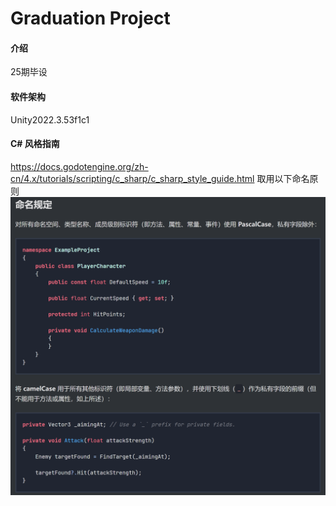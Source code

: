 # Graduation Project

#### 介绍
25期毕设

#### 软件架构
Unity2022.3.53f1c1

#### C# 风格指南
https://docs.godotengine.org/zh-cn/4.x/tutorials/scripting/c_sharp/c_sharp_style_guide.html
取用以下命名原则
![输入图片说明](principle.png)